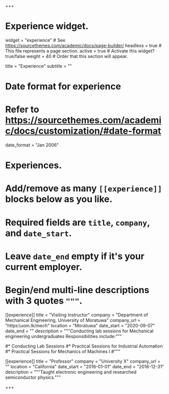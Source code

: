 +++
# Experience widget.
widget = "experience"  # See https://sourcethemes.com/academic/docs/page-builder/
headless = true  # This file represents a page section.
active = true  # Activate this widget? true/false
weight = 40  # Order that this section will appear.

title = "Experience"
subtitle = ""

# Date format for experience
#   Refer to https://sourcethemes.com/academic/docs/customization/#date-format
date_format = "Jan 2006"

# Experiences.
#   Add/remove as many `[[experience]]` blocks below as you like.
#   Required fields are `title`, `company`, and `date_start`.
#   Leave `date_end` empty if it's your current employer.
#   Begin/end multi-line descriptions with 3 quotes `"""`.
[[experience]]
  title = "Visiting Instructor"
  company = "Department of Mechanical Engineering, University of Moratuwa"
  company_url = "https:\\uom.lk/mech"
  location = "Moratuwa"
  date_start = "2020-09-07"
  date_end = ""
  description = """Conducting lab sessions for Mechanical engineering undergraduates
  Responsibilities include:"""
  
  #* Conducting Lab Sessions
  #* Practical Sessions for Industrial Automation
  #* Practical Sessions for Mechanics of Machines I
  #"""

[[experience]]
  title = "Professor"
  company = "University X"
  company_url = ""
  location = "California"
  date_start = "2016-01-01"
  date_end = "2016-12-31"
  description = """Taught electronic engineering and researched semiconductor physics."""

+++
